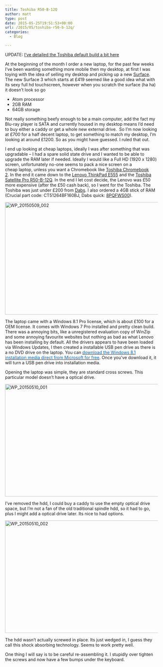 ```yaml
---
title: Toshiba R50-B-12Q
author: matt
type: post
date: 2015-05-25T19:51:53+00:00
url: /2015/05/toshiba-r50-b-12q/
categories:
  - Blog

---
```

UPDATE: <a href="//matt40k.uk/2015/05/toshiba-laptop-update/" target="_blank" rel="nofollow">I&#8217;ve detailed the Toshiba default build a bit here</a>

At the beginning of the month I order a new laptop, for the past few weeks I&#8217;ve been wanting something more mobile then my desktop, at first I was toying with the idea of selling my desktop and picking up a new <a href="http://www.microsoft.com/surface/en-gb" target="_blank" rel="nofollow">Surface</a>. The new Surface 3 which starts at £419 seemed like a good idea what with its sexy full hd touchscreen, however when you scratch the surface (ha ha) it doesn&#8217;t look so go

  * Atom processor
  * 2GB RAM
  * 64GB storage

Not really something beefy enough to be a main computer, add the fact my Blu-ray player is SATA and currently housed in my desktop means I&#8217;d need to buy either a caddy or get a whole new external drive.  So I&#8217;m now looking at £700 for a half decent laptop, to get something to match my desktop, I&#8217;m looking at around £1200. So as you might have guessed. I ruled that out.

I end up looking at cheap laptops, ideally I was after something that was upgradable &#8211; I had a spare solid state drive and I wanted to be able to upgrade the RAM later if needed. Ideally I would like a Full HD (1920 x 1280) screen, unfortunately no-one seems to pack a nice screen on a cheap laptop, unless you want a Chromebook like <a href="http://www.toshiba.co.uk/laptops/chromebook/chromebook-2/" target="_blank" rel="nofollow">Toshiba Chromebook 2</a>. In the end it came down to the <a href="http://shop.lenovo.com/gb/en/laptops/thinkpad/edge-series/e555/" target="_blank" rel="nofollow">Lenovo ThinkPad E555</a> and the <a href="http://www.toshiba.co.uk/laptops/satellite-pro/r50-b/satellite-pro-r50-b-12q/" target="_blank" rel="nofollow">Toshiba Satellite Pro R50-B-12Q</a>. In the end I let cost decide, the Lenovo was £50 more expensive (after the £50 cash back), so I went for the Toshiba. The Toshiba was just under £200 from <a href="http://www.dabs.com/" target="_blank" rel="nofollow">Dabs</a>. I also ordered a 4GB stick of RAM (Crucial part code: CT51264BF160BJ, Dabs quick: <span class="qlinks"><a href="https://www.dabs.com/products/crucial-4gb-ddr3-1600-mt-s--pc3-12800--8PQF.html" target="_blank" rel="nofollow">8PQFWS00</a>).</span>
  
<a href="//matt40k.uk/img/2015/05/WP_20150509_002.jpg" target="_blank" rel="nofollow"><img class="aligncenter wp-image-352 size-large" src="//matt40k.uk/img/2015/05/WP_20150509_002-1024x575.jpg" alt="WP_20150509_002" width="660" height="371" srcset="//matt40k.uk/img/2015/05/WP_20150509_002-1024x575.jpg 1024w, //matt40k.uk/img/2015/05/WP_20150509_002-300x168.jpg 300w, //matt40k.uk/img/2015/05/WP_20150509_002.jpg 1277w" sizes="(max-width: 660px) 100vw, 660px" /></a>

The laptop came with a Windows 8.1 Pro license, which is about £100 for a OEM license. It comes with Windows 7 Pro installed and pretty clean build. There was a annoying bits, like a unregistered evaluation copy of WinZip and some annoying favourite websites but nothing as bad as what Lenovo has been installing by default. All the drivers appears to have been loaded via Windows Updates, I then created a installable USB pen drive as there is a no DVD drive on the laptop. You can <a href="http://windows.microsoft.com/en-us/windows-8/create-reset-refresh-media" target="_blank" rel="nofollow"><u><span style="color: #0066cc;">download the Windows 8.1 installation media direct from Microsoft for free</span></u></a>. Once you&#8217;ve download it, it will turn a USB pen drive into installation media.

Opening the laptop was simple, they are standard cross screws. This particular model doesn&#8217;t have a optical drive.

<a href="//matt40k.uk/img/2015/05/WP_20150510_001.jpg" target="_blank" rel="nofollow"><img class="aligncenter wp-image-353 size-large" src="//matt40k.uk/img/2015/05/WP_20150510_001-1024x575.jpg" alt="WP_20150510_001" width="660" height="371" srcset="//matt40k.uk/img/2015/05/WP_20150510_001-1024x575.jpg 1024w, //matt40k.uk/img/2015/05/WP_20150510_001-300x168.jpg 300w, //matt40k.uk/img/2015/05/WP_20150510_001.jpg 1277w" sizes="(max-width: 660px) 100vw, 660px" /></a>

I&#8217;ve removed the hdd, I could buy a caddy to use the empty optical drive space, but I&#8217;m not a fan of the old traditional spindle hdd, so it had to go, plus I might add a optical drive later. Its nice to had options.

<a href="//matt40k.uk/img/2015/05/WP_20150510_002.jpg" target="_blank" rel="nofollow"><img class="aligncenter wp-image-354 size-large" src="//matt40k.uk/img/2015/05/WP_20150510_002-1024x575.jpg" alt="WP_20150510_002" width="660" height="371" srcset="//matt40k.uk/img/2015/05/WP_20150510_002-1024x575.jpg 1024w, //matt40k.uk/img/2015/05/WP_20150510_002-300x168.jpg 300w, //matt40k.uk/img/2015/05/WP_20150510_002.jpg 1277w" sizes="(max-width: 660px) 100vw, 660px" /></a>

The hdd wasn&#8217;t actually screwed in place. Its just wedged in, I guess they call this shock absorbing technology. Seems to work pretty well.

One thing I will say is to be careful re-assembling it. I stupidly over tighten the screws and now have a few bumps under the keyboard.
